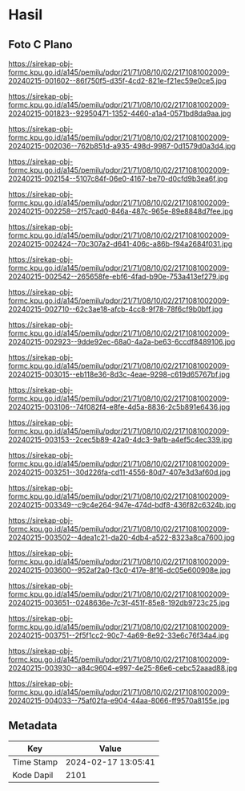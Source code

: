 # Hasil

## Foto C Plano

https://sirekap-obj-formc.kpu.go.id/a145/pemilu/pdpr/21/71/08/10/02/2171081002009-20240215-001602--86f750f5-d35f-4cd2-821e-f21ec59e0ce5.jpg

https://sirekap-obj-formc.kpu.go.id/a145/pemilu/pdpr/21/71/08/10/02/2171081002009-20240215-001823--92950471-1352-4460-a1a4-0571bd8da9aa.jpg

https://sirekap-obj-formc.kpu.go.id/a145/pemilu/pdpr/21/71/08/10/02/2171081002009-20240215-002036--762b851d-a935-498d-9987-0d1579d0a3d4.jpg

https://sirekap-obj-formc.kpu.go.id/a145/pemilu/pdpr/21/71/08/10/02/2171081002009-20240215-002154--5107c84f-06e0-4167-be70-d0cfd9b3ea6f.jpg

https://sirekap-obj-formc.kpu.go.id/a145/pemilu/pdpr/21/71/08/10/02/2171081002009-20240215-002258--2f57cad0-846a-487c-965e-89e8848d7fee.jpg

https://sirekap-obj-formc.kpu.go.id/a145/pemilu/pdpr/21/71/08/10/02/2171081002009-20240215-002424--70c307a2-d641-406c-a86b-f94a2684f031.jpg

https://sirekap-obj-formc.kpu.go.id/a145/pemilu/pdpr/21/71/08/10/02/2171081002009-20240215-002542--265658fe-ebf6-4fad-b90e-753a413ef279.jpg

https://sirekap-obj-formc.kpu.go.id/a145/pemilu/pdpr/21/71/08/10/02/2171081002009-20240215-002710--62c3ae18-afcb-4cc8-9f78-78f6cf9b0bff.jpg

https://sirekap-obj-formc.kpu.go.id/a145/pemilu/pdpr/21/71/08/10/02/2171081002009-20240215-002923--9dde92ec-68a0-4a2a-be63-6ccdf8489106.jpg

https://sirekap-obj-formc.kpu.go.id/a145/pemilu/pdpr/21/71/08/10/02/2171081002009-20240215-003015--eb118e36-8d3c-4eae-9298-c619d65767bf.jpg

https://sirekap-obj-formc.kpu.go.id/a145/pemilu/pdpr/21/71/08/10/02/2171081002009-20240215-003106--74f082f4-e8fe-4d5a-8836-2c5b891e6436.jpg

https://sirekap-obj-formc.kpu.go.id/a145/pemilu/pdpr/21/71/08/10/02/2171081002009-20240215-003153--2cec5b89-42a0-4dc3-9afb-a4ef5c4ec339.jpg

https://sirekap-obj-formc.kpu.go.id/a145/pemilu/pdpr/21/71/08/10/02/2171081002009-20240215-003251--30d226fa-cd11-4556-80d7-407e3d3af60d.jpg

https://sirekap-obj-formc.kpu.go.id/a145/pemilu/pdpr/21/71/08/10/02/2171081002009-20240215-003349--c9c4e264-947e-474d-bdf8-436f82c6324b.jpg

https://sirekap-obj-formc.kpu.go.id/a145/pemilu/pdpr/21/71/08/10/02/2171081002009-20240215-003502--4dea1c21-da20-4db4-a522-8323a8ca7600.jpg

https://sirekap-obj-formc.kpu.go.id/a145/pemilu/pdpr/21/71/08/10/02/2171081002009-20240215-003600--952af2a0-f3c0-417e-8f16-dc05e600908e.jpg

https://sirekap-obj-formc.kpu.go.id/a145/pemilu/pdpr/21/71/08/10/02/2171081002009-20240215-003651--0248636e-7c3f-451f-85e8-192db9723c25.jpg

https://sirekap-obj-formc.kpu.go.id/a145/pemilu/pdpr/21/71/08/10/02/2171081002009-20240215-003751--2f5f1cc2-90c7-4a69-8e92-33e6c76f34a4.jpg

https://sirekap-obj-formc.kpu.go.id/a145/pemilu/pdpr/21/71/08/10/02/2171081002009-20240215-003930--a84c9604-e997-4e25-86e6-cebc52aaad88.jpg

https://sirekap-obj-formc.kpu.go.id/a145/pemilu/pdpr/21/71/08/10/02/2171081002009-20240215-004033--75af02fa-e904-44aa-8066-ff9570a8155e.jpg


## Metadata

| Key        | Value               |
| ---------- | ------------------- |
| Time Stamp | 2024-02-17 13:05:41 |
| Kode Dapil | 2101                |



